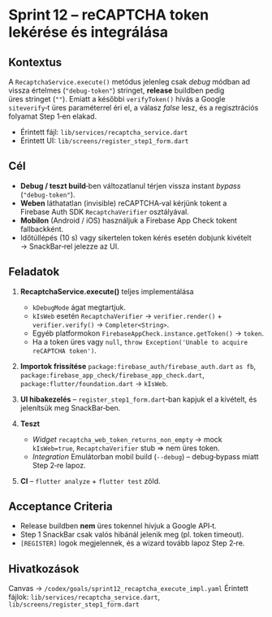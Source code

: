 # Sprint 12 – reCAPTCHA token lekérése és integrálása

## Kontextus

A `RecaptchaService.execute()` metódus jelenleg csak *debug* módban ad vissza értelmes (`"debug-token"`) stringet, **release** buildben pedig üres stringet (`""`). Emiatt a későbbi `verifyToken()` hívás a Google `siteverify`‑t üres paraméterrel éri el, a válasz *false* lesz, és a regisztrációs folyamat Step 1‑en elakad.

- Érintett fájl: `lib/services/recaptcha_service.dart`
- Érintett UI: `lib/screens/register_step1_form.dart`

## Cél

- **Debug / teszt build**‑ben változatlanul térjen vissza instant *bypass* (`"debug-token"`).
- **Weben** láthatatlan (invisible) reCAPTCHA‑val kérjünk tokent a Firebase Auth SDK `RecaptchaVerifier` osztályával.
- **Mobilon** (Android / iOS) használjuk a Firebase App Check tokent fallbackként.
- Időtúllépés (10 s) vagy sikertelen token kérés esetén dobjunk kivételt → SnackBar‑rel jelezze az UI.

## Feladatok

1. **RecaptchaService.execute()** teljes implementálása

   - `kDebugMode` ágat megtartjuk.
   - `kIsWeb` esetén `RecaptchaVerifier` → `verifier.render()` + `verifier.verify()` → `Completer<String>`.
   - Egyéb platformokon `FirebaseAppCheck.instance.getToken()` → `token`.
   - Ha a token üres vagy `null`, `throw Exception('Unable to acquire reCAPTCHA token')`.
2. **Importok frissítése**
   `package:firebase_auth/firebase_auth.dart` `as fb`,
   `package:firebase_app_check/firebase_app_check.dart`,
   `package:flutter/foundation.dart` → `kIsWeb`.
3. **UI hibakezelés** – `register_step1_form.dart`‑ban kapjuk el a kivételt, és jelenítsük meg SnackBar‑ben.
4. **Teszt**

   - *Widget* `recaptcha_web_token_returns_non_empty` → mock `kIsWeb=true`, `RecaptchaVerifier` stub  ⇒ nem üres token.
   - *Integration* Emulátorban mobil build (`--debug`) – debug‑bypass miatt Step 2‑re lapoz.
5. **CI** – `flutter analyze` + `flutter test` zöld.

## Acceptance Criteria

- Release buildben **nem** üres tokennel hívjuk a Google API‑t.
- Step 1 SnackBar csak valós hibánál jelenik meg (pl. token timeout).
- `[REGISTER]` logok megjelennek, és a wizard tovább lapoz Step 2‑re.

## Hivatkozások

Canvas → `/codex/goals/sprint12_recaptcha_execute_impl.yaml`
Érintett fájlok: `lib/services/recaptcha_service.dart`, `lib/screens/register_step1_form.dart`
